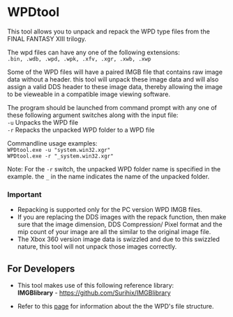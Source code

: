 # WPDtool
This tool allows you to unpack and repack the WPD type files from the FINAL FANTASY XIII trilogy. 

The wpd files can have any one of the following extensions:
<br>``.bin, .wdb, .wpd, .wpk, .xfv, .xgr, .xwb, .xwp``

Some of the WPD files will have a paired IMGB file that contains raw image data without a header. this tool will unpack these image data and will also assign a valid DDS header to these image data, thereby allowing the image to be vieweable in a compatible image viewing software.

The program should be launched from command prompt with any one of these following argument switches along with the input file:
<br>``-u`` Unpacks the WPD file
<br>``-r`` Repacks the unpacked WPD folder to a WPD file

Commandline usage examples:
<br>``WPDtool.exe -u "system.win32.xgr" ``
<br>``WPDtool.exe -r "_system.win32.xgr" ``

Note: For the ``-r`` switch, the unpacked WPD folder name is specified in the example. the ``_`` in the name indicates the name of the unpacked folder.

### Important
- Repacking is supported only for the PC version WPD IMGB files.
- If you are replacing the DDS images with the repack function, then make sure that the image dimension, DDS Compression/ Pixel format and the mip count of your image are all the similar to the original image file.
- The Xbox 360 version image data is swizzled and due to this swizzled nature, this tool will not unpack those images correctly.

## For Developers
- This tool makes use of this following reference library:
<br>**IMGBlibrary** - https://github.com/Surihix/IMGBlibrary

- Refer to this [page](https://github.com/LR-Research-Team/Datalog/wiki/WPD-Pack-files) for information about the the WPD's file structure.
